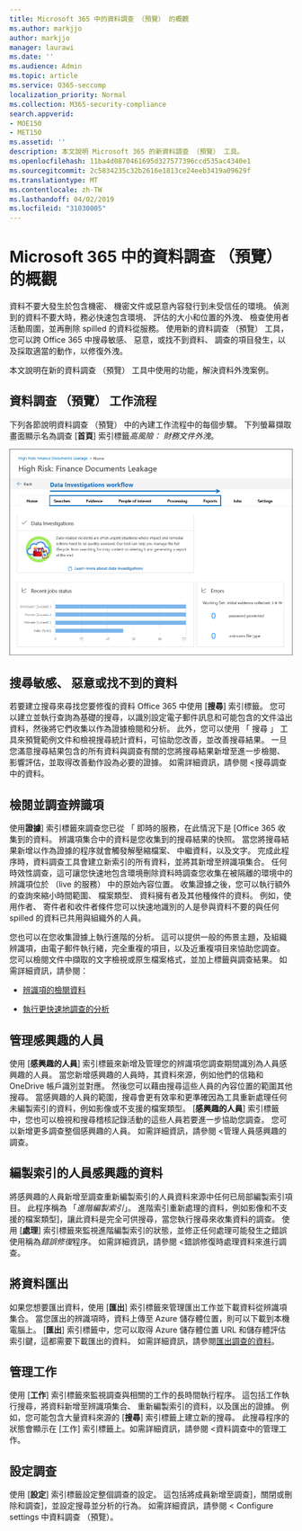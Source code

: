```yaml
---
title: Microsoft 365 中的資料調查 （預覽） 的概觀
ms.author: markjjo
author: markjjo
manager: laurawi
ms.date: ''
ms.audience: Admin
ms.topic: article
ms.service: O365-seccomp
localization_priority: Normal
ms.collection: M365-security-compliance
search.appverid:
- MOE150
- MET150
ms.assetid: ''
description: 本文說明 Microsoft 365 的新資料調查 （預覽） 工具。
ms.openlocfilehash: 11ba4d0870461695d327577396ccd535ac4340e1
ms.sourcegitcommit: 2c5834235c32b2616e1813ce24eeb3419a09629f
ms.translationtype: MT
ms.contentlocale: zh-TW
ms.lasthandoff: 04/02/2019
ms.locfileid: "31030005"
---
```

# <a name="overview-of-data-investigations-preview-in-microsoft-365"></a>Microsoft 365 中的資料調查 （預覽） 的概觀

資料不要大發生於包含機密、 機密文件或惡意內容發行到未受信任的環境。 偵測到的資料不要大時，務必快速包含環境、 評估的大小和位置的外洩、 檢查使用者活動周圍，並再刪除 spilled 的資料從服務。 使用新的資料調查 （預覽） 工具，您可以跨 Office 365 中搜尋敏感、 惡意，或找不到資料、 調查的項目發生，以及採取適當的動作，以修復外洩。  

本文說明在新的資料調查 （預覽） 工具中使用的功能，解決資料外洩案例。

## <a name="data-investigations-preview-workflow"></a>資料調查 （預覽） 工作流程 

下列各節說明資料調查 （預覽） 中的內建工作流程中的每個步驟。 下列螢幕擷取畫面顯示名為調查 [**首頁**] 索引標籤*高風險： 財務文件外洩*。 

![在資料調查工具中的工作流程](../media/DataInvestigationsWorkflow.png)

## <a name="search-for-sensitive-malicious-or-misplaced-data"></a>搜尋敏感、 惡意或找不到的資料

若要建立搜尋來尋找您要修復的資料 Office 365 中使用 [**搜尋**] 索引標籤。 您可以建立並執行查詢為基礎的搜尋，以識別設定電子郵件訊息和可能包含的文件溢出資料，然後將它們收集以作為證據檢閱和分析。 此外，您可以使用 「 搜尋 」 工具來預覽範例文件和檢視搜尋統計資料，可協助您改善，並改善搜尋結果。 一旦您滿意搜尋結果包含的所有資料與調查有關的您將搜尋結果新增至進一步檢閱、 影響評估，並取得改善動作設為必要的證據。 如需詳細資訊，請參閱 <<c0>搜尋調查中的資料。

## <a name="review-and-investigate-evidence"></a>檢閱並調查辨識項

使用**證據**] 索引標籤來調查您已從 「 即時的服務，在此情況下是 [Office 365 收集到的資料。 辨識項集合中的資料是您收集到的搜尋結果的快照。 當您將搜尋結果新增以作為證據的程序就會觸發解壓縮檔案、 中繼資料，以及文字。 完成此程序時，資料調查工具會建立新索引的所有資料，並將其新增至辨識項集合。 任何時效性調查，這可讓您快速地包含環境刪除資料時調查您收集在被隔離的環境中的辨識項位於 （live 的服務） 中的原始內容位置。 收集證據之後，您可以執行額外的查詢來縮小時間範圍、 檔案類型、 資料擁有者及其他種條件的資料。 例如，使用作者、 寄件者和收件者條件您可以快速地識別的人是參與資料不要的與任何 spilled 的資料已共用與組織外的人員。

您也可以在您收集證據上執行進階的分析。 這可以提供一般的佈景主題，及組織辨識項，由電子郵件執行緒，完全重複的項目，以及近重複項目來協助您調查。 您可以檢閱文件中擷取的文字檢視或原生檔案格式，並加上標籤與調查結果。 如需詳細資訊，請參閱：

  - [辨識項的檢閱資料](review-data-in-evidence.md)

  - [執行更快速地調查的分析](run-analytics-to-investigate-faster.md)


## <a name="managing-people-of-interest"></a>管理感興趣的人員

使用 [**感興趣的人員**] 索引標籤來新增及管理您的辨識項您調查期間識別為人員感興趣的人員。 當您新增感興趣的人員時，其資料來源，例如他們的信箱和 OneDrive 帳戶識別並對應。 然後您可以藉由搜尋這些人員的內容位置的範圍其他搜尋。 當感興趣的人員的範圍，搜尋會更有效率和更準確因為工具重新處理任何未編製索引的資料，例如影像或不支援的檔案類型。 [**感興趣的人員**] 索引標籤中，您也可以檢視和搜尋稽核記錄活動的這些人員若要進一步協助您調查。 您可以新增更多調查整個感興趣的人員。 如需詳細資訊，請參閱 <<c0>管理人員感興趣的調查。

## <a name="indexing-the-data-of-people-of-interest"></a>編製索引的人員感興趣的資料

將感興趣的人員新增至調查重新編製索引的人員資料來源中任何已局部編製索引項目。 此程序稱為 「*進階編製索引*」。 進階索引重新處理的資料，例如影像和不支援的檔案類型]，讓此資料是完全可供搜尋，當您執行搜尋來收集資料的調查。 使用 [**處理**] 索引標籤來監視進階編製索引的狀態，並修正任何處理可能發生之錯誤使用稱為*錯誤修復*程序。 如需詳細資訊，請參閱 <<c0>錯誤修復時處理資料來進行調查。

## <a name="exporting-data"></a>將資料匯出

如果您想要匯出資料，使用 [**匯出**] 索引標籤來管理匯出工作並下載資料從辨識項集合。 當您匯出的辨識項時，資料上傳至 Azure 儲存體位置，則可以下載到本機電腦上。 [**匯出**] 索引標籤中，您可以取得 Azure 儲存體位置 URL 和儲存體評估索引鍵，這都需要下載匯出的資料。 如需詳細資訊，請參閱[匯出調查的資料](export-data.md)。

## <a name="managing-jobs"></a>管理工作

使用 [**工作**] 索引標籤來監視調查與相關的工作的長時間執行程序。 這包括工作執行搜尋，將資料新增至辨識項集合、 重新編製索引的資料，以及匯出的證據。 例如，您可能包含大量資料來源的 [**搜尋**] 索引標籤上建立新的搜尋。 此搜尋程序的狀態會顯示在 [<b0>工作</b0>] 索引標籤上。如需詳細資訊，請參閱 <<c1>資料調查中的管理工作。

## <a name="configuring-investigation-settings"></a>設定調查

使用 [**設定**] 索引標籤設定整個調查的設定。 這包括將成員新增至調查]，關閉或刪除和調查]，並設定搜尋並分析的行為。 如需詳細資訊，請參閱 < <b0>Configure settings 中資料調查 （預覽）</b0>。
